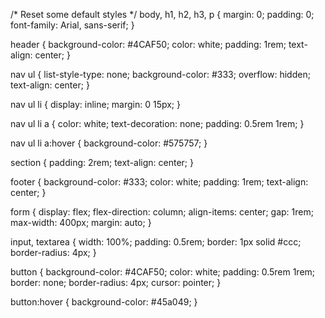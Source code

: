 /* Reset some default styles */
body, h1, h2, h3, p {
    margin: 0;
    padding: 0;
    font-family: Arial, sans-serif;
}

header {
    background-color: #4CAF50;
    color: white;
    padding: 1rem;
    text-align: center;
}

nav ul {
    list-style-type: none;
    background-color: #333;
    overflow: hidden;
    text-align: center;
}

nav ul li {
    display: inline;
    margin: 0 15px;
}

nav ul li a {
    color: white;
    text-decoration: none;
    padding: 0.5rem 1rem;
}

nav ul li a:hover {
    background-color: #575757;
}

section {
    padding: 2rem;
    text-align: center;
}

footer {
    background-color: #333;
    color: white;
    padding: 1rem;
    text-align: center;
}

form {
    display: flex;
    flex-direction: column;
    align-items: center;
    gap: 1rem;
    max-width: 400px;
    margin: auto;
}

input, textarea {
    width: 100%;
    padding: 0.5rem;
    border: 1px solid #ccc;
    border-radius: 4px;
}

button {
    background-color: #4CAF50;
    color: white;
    padding: 0.5rem 1rem;
    border: none;
    border-radius: 4px;
    cursor: pointer;
}

button:hover {
    background-color: #45a049;
}

